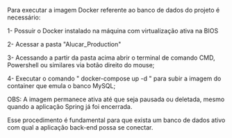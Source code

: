 Para executar a imagem Docker referente ao banco de dados do projeto é necessário:

1- Possuir o Docker instalado na máquina com virtualização ativa na BIOS

2- Acessar a pasta "Alucar_Production"

3- Acessando a partir da pasta acima abrir o terminal de comando CMD, Powershell ou similares via botão direito do mouse;

4- Executar o comando "  docker-compose up -d   " para subir a imagem do container que emula o banco MySQL;

OBS: A imagem permanece ativa até que seja pausada ou deletada, mesmo quando a aplicação Spring já foi encerrada.

Esse procedimento é fundamental para que exista um banco de dados ativo com qual a aplicação back-end possa se conectar.
